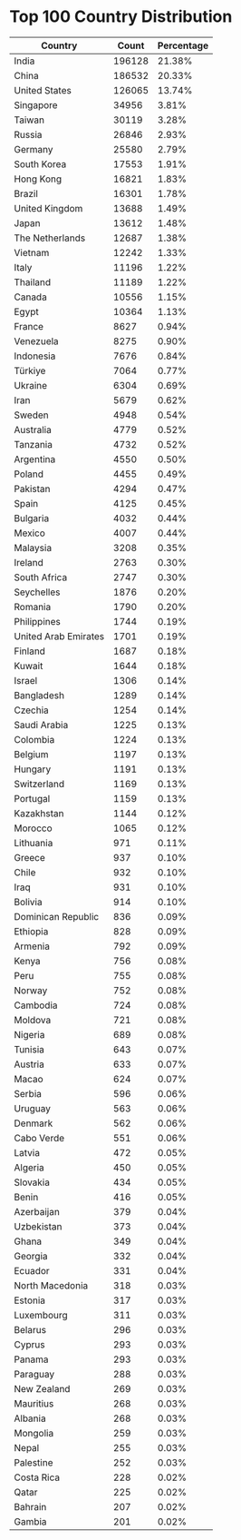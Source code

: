 # Top 100 Country Distribution
| Country | Count | Percentage |
|----|----|----|
| India | 196128 | 21.38% |
| China | 186532 | 20.33% |
| United States | 126065 | 13.74% |
| Singapore | 34956 | 3.81% |
| Taiwan | 30119 | 3.28% |
| Russia | 26846 | 2.93% |
| Germany | 25580 | 2.79% |
| South Korea | 17553 | 1.91% |
| Hong Kong | 16821 | 1.83% |
| Brazil | 16301 | 1.78% |
| United Kingdom | 13688 | 1.49% |
| Japan | 13612 | 1.48% |
| The Netherlands | 12687 | 1.38% |
| Vietnam | 12242 | 1.33% |
| Italy | 11196 | 1.22% |
| Thailand | 11189 | 1.22% |
| Canada | 10556 | 1.15% |
| Egypt | 10364 | 1.13% |
| France | 8627 | 0.94% |
| Venezuela | 8275 | 0.90% |
| Indonesia | 7676 | 0.84% |
| Türkiye | 7064 | 0.77% |
| Ukraine | 6304 | 0.69% |
| Iran | 5679 | 0.62% |
| Sweden | 4948 | 0.54% |
| Australia | 4779 | 0.52% |
| Tanzania | 4732 | 0.52% |
| Argentina | 4550 | 0.50% |
| Poland | 4455 | 0.49% |
| Pakistan | 4294 | 0.47% |
| Spain | 4125 | 0.45% |
| Bulgaria | 4032 | 0.44% |
| Mexico | 4007 | 0.44% |
| Malaysia | 3208 | 0.35% |
| Ireland | 2763 | 0.30% |
| South Africa | 2747 | 0.30% |
| Seychelles | 1876 | 0.20% |
| Romania | 1790 | 0.20% |
| Philippines | 1744 | 0.19% |
| United Arab Emirates | 1701 | 0.19% |
| Finland | 1687 | 0.18% |
| Kuwait | 1644 | 0.18% |
| Israel | 1306 | 0.14% |
| Bangladesh | 1289 | 0.14% |
| Czechia | 1254 | 0.14% |
| Saudi Arabia | 1225 | 0.13% |
| Colombia | 1224 | 0.13% |
| Belgium | 1197 | 0.13% |
| Hungary | 1191 | 0.13% |
| Switzerland | 1169 | 0.13% |
| Portugal | 1159 | 0.13% |
| Kazakhstan | 1144 | 0.12% |
| Morocco | 1065 | 0.12% |
| Lithuania | 971 | 0.11% |
| Greece | 937 | 0.10% |
| Chile | 932 | 0.10% |
| Iraq | 931 | 0.10% |
| Bolivia | 914 | 0.10% |
| Dominican Republic | 836 | 0.09% |
| Ethiopia | 828 | 0.09% |
| Armenia | 792 | 0.09% |
| Kenya | 756 | 0.08% |
| Peru | 755 | 0.08% |
| Norway | 752 | 0.08% |
| Cambodia | 724 | 0.08% |
| Moldova | 721 | 0.08% |
| Nigeria | 689 | 0.08% |
| Tunisia | 643 | 0.07% |
| Austria | 633 | 0.07% |
| Macao | 624 | 0.07% |
| Serbia | 596 | 0.06% |
| Uruguay | 563 | 0.06% |
| Denmark | 562 | 0.06% |
| Cabo Verde | 551 | 0.06% |
| Latvia | 472 | 0.05% |
| Algeria | 450 | 0.05% |
| Slovakia | 434 | 0.05% |
| Benin | 416 | 0.05% |
| Azerbaijan | 379 | 0.04% |
| Uzbekistan | 373 | 0.04% |
| Ghana | 349 | 0.04% |
| Georgia | 332 | 0.04% |
| Ecuador | 331 | 0.04% |
| North Macedonia | 318 | 0.03% |
| Estonia | 317 | 0.03% |
| Luxembourg | 311 | 0.03% |
| Belarus | 296 | 0.03% |
| Cyprus | 293 | 0.03% |
| Panama | 293 | 0.03% |
| Paraguay | 288 | 0.03% |
| New Zealand | 269 | 0.03% |
| Mauritius | 268 | 0.03% |
| Albania | 268 | 0.03% |
| Mongolia | 259 | 0.03% |
| Nepal | 255 | 0.03% |
| Palestine | 252 | 0.03% |
| Costa Rica | 228 | 0.02% |
| Qatar | 225 | 0.02% |
| Bahrain | 207 | 0.02% |
| Gambia | 201 | 0.02% |
